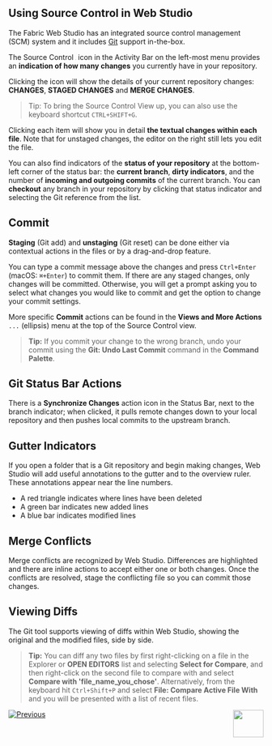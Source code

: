<web>

## Using Source Control in Web Studio


The Fabric Web Studio has an integrated source control management (SCM) system and it includes [Git](https://git-scm.com/) support in-the-box.

The Source Control <img src="images/web/scm.png" style="zoom:7%;" /> icon in the Activity Bar on the left-most menu provides an **indication of how many changes** you currently have in your repository.



Clicking the icon will show the details of your current repository changes: **CHANGES**, **STAGED CHANGES** and **MERGE CHANGES**.

> Tip: To bring the Source Control View up, you can also use the keyboard shortcut `CTRL+SHIFT+G`.

Clicking each item will show you in detail **the textual changes within each file**. Note that for unstaged changes, the editor on the right still lets you edit the file.

You can also find indicators of the **status of your repository** at the bottom-left corner of the status bar: the **current branch**, **dirty indicators**, and the number of **incoming and outgoing commits** of the current branch. You can **checkout** any branch in your repository by clicking that status indicator and selecting the Git reference from the list.



## Commit

**Staging** (Git add) and **unstaging** (Git reset) can be done either via contextual actions in the files or by a drag-and-drop feature.

You can type a commit message above the changes and press `Ctrl+Enter` (macOS: `⌘+Enter`) to commit them. If there are any staged changes, only changes will be committed. Otherwise, you will get a prompt asking you to select what changes you would like to commit and get the option to change your commit settings.

More specific **Commit** actions can be found in the **Views and More Actions** `...`  (ellipsis) menu at the top of the Source Control view.



> **Tip:** If you commit your change to the wrong branch, undo your commit using the **Git: Undo Last Commit** command in the **Command Palette**.



## Git Status Bar Actions

There is a **Synchronize Changes** action icon in the Status Bar, next to the branch indicator; when clicked, it pulls remote changes down to your local repository and then pushes local commits to the upstream branch.



## Gutter Indicators

If you open a folder that is a Git repository and begin making changes, Web Studio will add useful annotations to the gutter and to the overview ruler. These annotations appear near the line numbers.

* A red triangle indicates where lines have been deleted
* A green bar indicates new added lines
* A blue bar indicates modified lines



## Merge Conflicts

Merge conflicts are recognized by Web Studio. Differences are highlighted and there are inline actions to accept either one or both changes. Once the conflicts are resolved, stage the conflicting file so you can commit those changes.

## Viewing Diffs

The Git tool supports viewing of diffs within Web Studio, showing the original and the modified files, side by side.



>**Tip:** You can diff any two files by first right-clicking on a file in the Explorer or **OPEN EDITORS** list and selecting **Select for Compare**, and then right-click on the second file to compare with and select **Compare with 'file_name_you_chose'**. Alternatively, from the keyboard hit `Ctrl+Shift+P` and select **File: Compare Active File With** and you will be presented with a list of recent files.



[![Previous](/articles/images/Previous.png)](/articles/04_fabric_studio/24_web_debug.md)
[<img align="right" width="60" height="54" src="/articles/images/Next.png">](/articles/04_fabric_studio/25_web_data_explorer.md)

</web>

